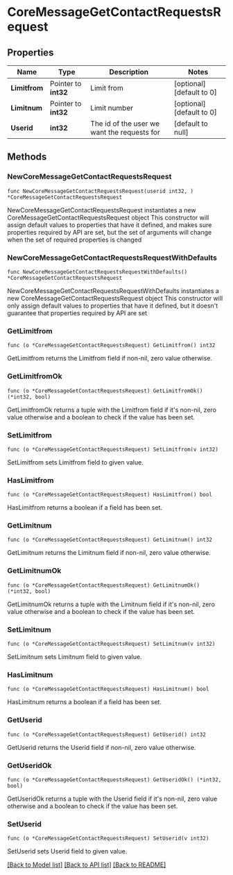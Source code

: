 # CoreMessageGetContactRequestsRequest

## Properties

Name | Type | Description | Notes
------------ | ------------- | ------------- | -------------
**Limitfrom** | Pointer to **int32** | Limit from | [optional] [default to 0]
**Limitnum** | Pointer to **int32** | Limit number | [optional] [default to 0]
**Userid** | **int32** | The id of the user we want the requests for | [default to null]

## Methods

### NewCoreMessageGetContactRequestsRequest

`func NewCoreMessageGetContactRequestsRequest(userid int32, ) *CoreMessageGetContactRequestsRequest`

NewCoreMessageGetContactRequestsRequest instantiates a new CoreMessageGetContactRequestsRequest object
This constructor will assign default values to properties that have it defined,
and makes sure properties required by API are set, but the set of arguments
will change when the set of required properties is changed

### NewCoreMessageGetContactRequestsRequestWithDefaults

`func NewCoreMessageGetContactRequestsRequestWithDefaults() *CoreMessageGetContactRequestsRequest`

NewCoreMessageGetContactRequestsRequestWithDefaults instantiates a new CoreMessageGetContactRequestsRequest object
This constructor will only assign default values to properties that have it defined,
but it doesn't guarantee that properties required by API are set

### GetLimitfrom

`func (o *CoreMessageGetContactRequestsRequest) GetLimitfrom() int32`

GetLimitfrom returns the Limitfrom field if non-nil, zero value otherwise.

### GetLimitfromOk

`func (o *CoreMessageGetContactRequestsRequest) GetLimitfromOk() (*int32, bool)`

GetLimitfromOk returns a tuple with the Limitfrom field if it's non-nil, zero value otherwise
and a boolean to check if the value has been set.

### SetLimitfrom

`func (o *CoreMessageGetContactRequestsRequest) SetLimitfrom(v int32)`

SetLimitfrom sets Limitfrom field to given value.

### HasLimitfrom

`func (o *CoreMessageGetContactRequestsRequest) HasLimitfrom() bool`

HasLimitfrom returns a boolean if a field has been set.

### GetLimitnum

`func (o *CoreMessageGetContactRequestsRequest) GetLimitnum() int32`

GetLimitnum returns the Limitnum field if non-nil, zero value otherwise.

### GetLimitnumOk

`func (o *CoreMessageGetContactRequestsRequest) GetLimitnumOk() (*int32, bool)`

GetLimitnumOk returns a tuple with the Limitnum field if it's non-nil, zero value otherwise
and a boolean to check if the value has been set.

### SetLimitnum

`func (o *CoreMessageGetContactRequestsRequest) SetLimitnum(v int32)`

SetLimitnum sets Limitnum field to given value.

### HasLimitnum

`func (o *CoreMessageGetContactRequestsRequest) HasLimitnum() bool`

HasLimitnum returns a boolean if a field has been set.

### GetUserid

`func (o *CoreMessageGetContactRequestsRequest) GetUserid() int32`

GetUserid returns the Userid field if non-nil, zero value otherwise.

### GetUseridOk

`func (o *CoreMessageGetContactRequestsRequest) GetUseridOk() (*int32, bool)`

GetUseridOk returns a tuple with the Userid field if it's non-nil, zero value otherwise
and a boolean to check if the value has been set.

### SetUserid

`func (o *CoreMessageGetContactRequestsRequest) SetUserid(v int32)`

SetUserid sets Userid field to given value.



[[Back to Model list]](../README.md#documentation-for-models) [[Back to API list]](../README.md#documentation-for-api-endpoints) [[Back to README]](../README.md)


